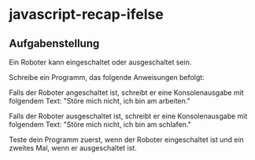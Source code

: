 # javascript-recap-ifelse

## Aufgabenstellung

Ein Roboter kann eingeschaltet oder ausgeschaltet sein.

Schreibe ein Programm, das folgende Anweisungen befolgt:

Falls der Roboter angeschaltet ist, schreibt er eine Konsolenausgabe mit folgendem Text: "Störe mich nicht, ich bin am arbeiten."

Falls der Roboter ausgeschaltet ist, schreibt er eine Konsolenausgabe mit folgendem Text: "Störe mich nicht, ich bin am schlafen."

Teste dein Programm zuerst, wenn der Roboter eingeschaltet ist und ein zweites Mal, wenn er ausgeschaltet ist.
